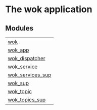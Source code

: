 

# The wok application #


## Modules ##


<table width="100%" border="0" summary="list of modules">
<tr><td><a href="https://github.com/homeswap/wok/blob/master/doc/wok.md" class="module">wok</a></td></tr>
<tr><td><a href="https://github.com/homeswap/wok/blob/master/doc/wok_app.md" class="module">wok_app</a></td></tr>
<tr><td><a href="https://github.com/homeswap/wok/blob/master/doc/wok_dispatcher.md" class="module">wok_dispatcher</a></td></tr>
<tr><td><a href="https://github.com/homeswap/wok/blob/master/doc/wok_service.md" class="module">wok_service</a></td></tr>
<tr><td><a href="https://github.com/homeswap/wok/blob/master/doc/wok_services_sup.md" class="module">wok_services_sup</a></td></tr>
<tr><td><a href="https://github.com/homeswap/wok/blob/master/doc/wok_sup.md" class="module">wok_sup</a></td></tr>
<tr><td><a href="https://github.com/homeswap/wok/blob/master/doc/wok_topic.md" class="module">wok_topic</a></td></tr>
<tr><td><a href="https://github.com/homeswap/wok/blob/master/doc/wok_topics_sup.md" class="module">wok_topics_sup</a></td></tr></table>

